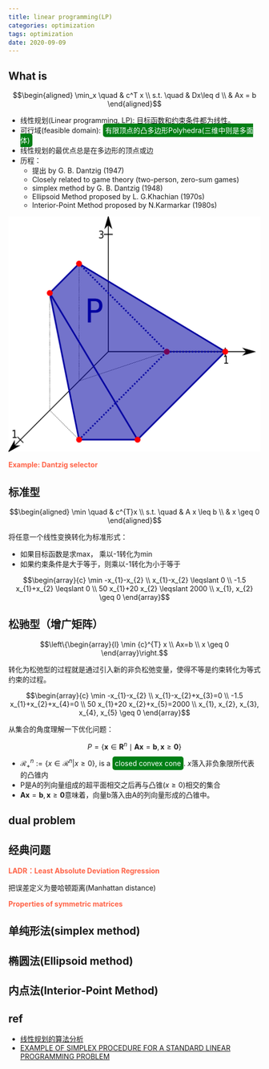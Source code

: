 ```yaml
---
title: linear programming(LP)
categories: optimization
tags: optimization
date: 2020-09-09
---
```


## What is

$$\begin{aligned}
\min_x \quad & c^T x \\
s.t. \quad & Dx\leq d \\
& Ax = b
\end{aligned}$$

- 线性规划(Linear programming, LP): 目标函数和约束条件都为线性。
- 可行域(feasible domain): <font style='background: #007f16;color: #ffffff;opacity:1.0; border-radius: 5px; padding:5px;'>有限顶点的凸多边形Polyhedra(三维中则是多面体)</font>
- 线性规划的最优点总是在多边形的顶点或边
- 历程：
    - 提出 by G. B. Dantzig (1947)
    - Closely related to game theory (two-person, zero-sum games)
    - simplex method by G. B. Dantzig (1948)
    - Ellipsoid Method proposed by L. G.Khachian (1970s)
    - Interior-Point Method proposed by N.Karmarkar (1980s)

![3dpoly](imgs/3dpoly.svg)

**<font color='Tomato'>Example: Dantzig selector</font>**



## 标准型

$$\begin{aligned}
\min  \quad & c^{T}x \\
s.t. \quad & A x \leq b \\
& x \geq 0
\end{aligned}$$

将任意一个线性变换转化为标准形式：

- 如果目标函数是求max， 乘以-1转化为min
- 如果约束条件是大于等于，则乘以-1转化为小于等于

$$\begin{array}{c}
\min -x_{1}-x_{2} \\
x_{1}-x_{2} \leqslant 0 \\
-1.5 x_{1}+x_{2} \leqslant 0 \\
50 x_{1}+20 x_{2} \leqslant 2000 \\
x_{1}, x_{2} \geq 0
\end{array}$$

## 松驰型（增广矩阵）

$$\left\{\begin{array}{l}
\min {c}^{T} x \\
Ax=b \\
x \geq 0
\end{array}\right.$$

转化为松弛型的过程就是通过引入新的非负松弛变量，使得不等是约束转化为等式约束的过程。

$$\begin{array}{c}
\min -x_{1}-x_{2} \\
x_{1}-x_{2}+x_{3}=0 \\
-1.5 x_{1}+x_{2}+x_{4}=0 \\
50 x_{1}+20 x_{2}+x_{5}=2000 \\
x_{1}, x_{2}, x_{3}, x_{4}, x_{5} \geq 0
\end{array}$$

从集合的角度理解一下优化问题：

$$P=\left\{\mathbf{x} \in \mathbf{R}^{n} \mid \mathbf{A} \mathbf{x}=\mathbf{b}, \mathbf{x} \geq \mathbf{0}\right\}$$

- $\mathcal{R}_{+}^n := \{x\in \mathcal{R}^n | x\geq 0\}$, is a <font style='background: #007f16;color: #ffffff;opacity:1.0; border-radius: 5px; padding:5px;'>closed convex cone</font>. $x$落入非负象限所代表的凸锥内
- P是A的列向量组成的超平面相交之后再与凸锥($x\geq 0$)相交的集合
- $\mathbf{A} \mathbf{x}=\mathbf{b}, \mathbf{x} \geq \mathbf{0}$意味着，向量b落入由A的列向量形成的凸锥中。

## dual problem


## 经典问题

**<font color='Tomato'>LADR：Least Absolute Deviation Regression </font>**

把误差定义为曼哈顿距离(Manhattan distance)

**<font color='Tomato'>Properties of symmetric matrices</font>**


## 单纯形法(simplex method)
## 椭圆法(Ellipsoid method)
## 内点法(Interior-Point Method)


## ref

- [线性规划的算法分析](https://www.jianshu.com/p/a0fc8a57f452)
- [	EXAMPLE OF SIMPLEX PROCEDURE FOR A STANDARD LINEAR PROGRAMMING PROBLEM](http://math.uww.edu/~mcfarlat/s-prob.htm)